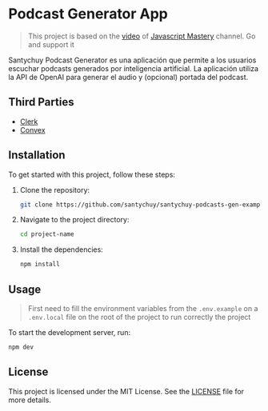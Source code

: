 # Podcast Generator App

> This project is based on the [video](https://www.youtube.com/watch?v=zfAb95tJvZQ&list=WL&index=1&t=8711s) of [Javascript Mastery](https://www.youtube.com/@javascriptmastery) channel. Go and support it

Santychuy Podcast Generator es una aplicación que permite a los usuarios escuchar podcasts generados por inteligencia artificial. La aplicación utiliza la API de OpenAI para generar el audio y (opcional) portada del podcast.

## Third Parties

- [Clerk](https://clerk.com)
- [Convex](https://convex.dev)

## Installation

To get started with this project, follow these steps:

1. Clone the repository:

   ```bash
   git clone https://github.com/santychuy/santychuy-podcasts-gen-example.git
   ```

2. Navigate to the project directory:

   ```bash
   cd project-name
   ```

3. Install the dependencies:

   ```bash
   npm install
   ```

## Usage

> First need to fill the environment variables from the `.env.example` on a `.env.local` file on the root of the project to run correctly the project

To start the development server, run:

```bash
npm dev
```

## License

This project is licensed under the MIT License. See the [LICENSE](/LICENSE) file for more details.
